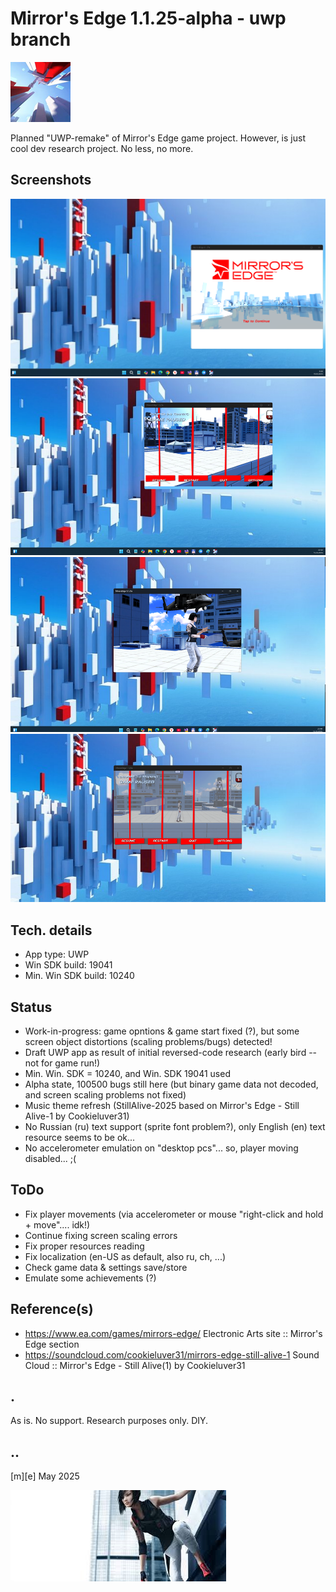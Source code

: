 # Mirror's Edge 1.1.25-alpha - uwp branch 
![Logo](Images/logo.png)

Planned "UWP-remake" of Mirror's Edge game project. However, is just cool dev research project. No less, no more.

## Screenshots
![W11](Images/sshot01.png)
![W11](Images/sshot02.png)
![W11](Images/sshot03.png)
![W11](Images/sshot04.png)

## Tech. details
- App type: UWP
- Win SDK build: 19041
- Min. Win SDK build: 10240

## Status
- Work-in-progress: game opntions & game start fixed (?), but some screen object distortions (scaling problems/bugs) detected!
- Draft UWP app as result of initial reversed-code research (early bird -- not for game run!)
- Min. Win. SDK = 10240, and Win. SDK 19041 used
- Alpha state, 100500 bugs still here (but binary game data not decoded, and screen scaling problems not fixed)
- Music theme refresh (StillAlive-2025 based on Mirror's Edge - Still Alive-1 by Cookieluver31)
- No Russian (ru) text support (sprite font problem?), only English (en) text resource seems to be ok... 
- No accelerometer emulation on "desktop pcs"... so, player moving disabled...  ;( 

## ToDo
- Fix player movements (via accelerometer or mouse "right-click and hold + move".... idk!)
- Continue fixing screen scaling errors
- Fix proper resources reading
- Fix localization (en-US as default, also ru, ch, ...)
- Check game data & settings save/store
- Emulate some achievements (?)


## Reference(s)
- https://www.ea.com/games/mirrors-edge/ Electronic Arts site :: Mirror's Edge section 
- https://soundcloud.com/cookieluver31/mirrors-edge-still-alive-1 Sound Cloud :: Mirror's Edge - Still Alive(1) by Cookieluver31 

## .
As is. No support. Research purposes only. DIY.

## ..
[m][e] May 2025


![Logo](Images/footer.png)
